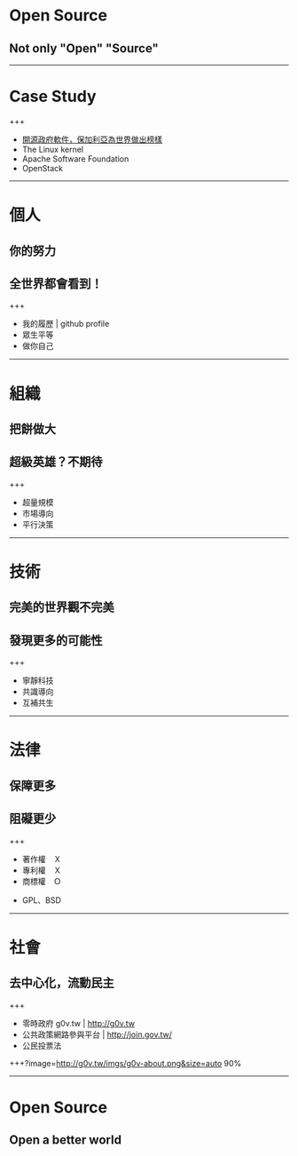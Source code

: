 # Open Source
## Not only "Open" "Source"

---

# Case Study

+++

- [開源政府軟件，保加利亞為世界做出榜樣](https://theinitium.com/article/20160707-dailynews-Bulgaria-open-source-software/)
- The Linux kernel
- Apache Software Foundation
- OpenStack

---

# 個人
## 你的努力
## 全世界都會看到！

+++

- 我的履歷 | github profile
- 眾生平等
- 做你自己

---

# 組織
## 把餅做大
## 超級英雄？不期待

+++

- 超量規模
- 市場導向
- 平行決策

---

# 技術
## 完美的世界觀不完美
## 發現更多的可能性

+++

- 寧靜科技
- 共識導向
- 互補共生

---

# 法律
## 保障更多
## 阻礙更少

+++

- 著作權　Ｘ
- 專利權　Ｘ
- 商標權　Ｏ

* GPL、BSD

---

# 社會
## 去中心化，流動民主

+++

- 零時政府 g0v.tw | http://g0v.tw
- 公共政策網路參與平台 | http://join.gov.tw/
- 公民投票法

+++?image=http://g0v.tw/imgs/g0v-about.png&size=auto 90%

---

# Open Source
## Open a better world
